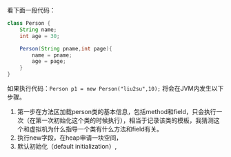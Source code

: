 看下面一段代码：

```java
class Person {
	String name;
	int age = 30;

	Person(String pname,int page){
		name = pname;
		age = page;
	}
}
```
如果执行代码：``` Person p1 = new Person("liu2su",10); ``` 将会在JVM内发生以下步骤。

1. 第一步在方法区加载person类的基本信息，包括method和field，只会执行一次（在第一次初始化这个类的时候执行），相当于记录该类的模板，我猜测这个和虚拟机为什么指导一个类有什么方法和field有关。
2. 执行new字段，在heap申请一块空间，
3. 默认初始化（default initialization）,
